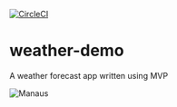 [![CircleCI](https://circleci.com/gh/0x7067/weather-demo/tree/master.svg?style=svg)](https://circleci.com/gh/0x7067/weather-demo/tree/master)

# weather-demo
A weather forecast app written using MVP

![Manaus](/screenshots/Screenshot_2018-08-04-20-28-08--703579033.png?raw=true "Manaus")
